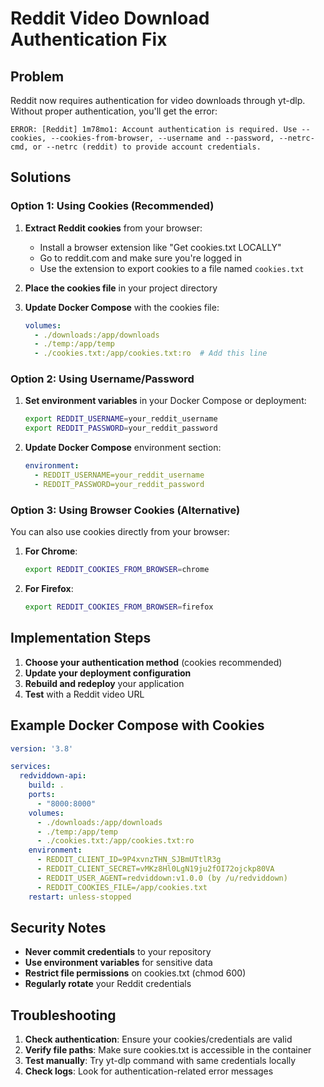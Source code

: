 # Reddit Video Download Authentication Fix

## Problem
Reddit now requires authentication for video downloads through yt-dlp. Without proper authentication, you'll get the error:
```
ERROR: [Reddit] 1m78mo1: Account authentication is required. Use --cookies, --cookies-from-browser, --username and --password, --netrc-cmd, or --netrc (reddit) to provide account credentials.
```

## Solutions

### Option 1: Using Cookies (Recommended)

1. **Extract Reddit cookies** from your browser:
   - Install a browser extension like "Get cookies.txt LOCALLY" 
   - Go to reddit.com and make sure you're logged in
   - Use the extension to export cookies to a file named `cookies.txt`

2. **Place the cookies file** in your project directory

3. **Update Docker Compose** with the cookies file:
   ```yaml
   volumes:
     - ./downloads:/app/downloads
     - ./temp:/app/temp
     - ./cookies.txt:/app/cookies.txt:ro  # Add this line
   ```

### Option 2: Using Username/Password

1. **Set environment variables** in your Docker Compose or deployment:
   ```bash
   export REDDIT_USERNAME=your_reddit_username
   export REDDIT_PASSWORD=your_reddit_password
   ```

2. **Update Docker Compose** environment section:
   ```yaml
   environment:
     - REDDIT_USERNAME=your_reddit_username
     - REDDIT_PASSWORD=your_reddit_password
   ```

### Option 3: Using Browser Cookies (Alternative)

You can also use cookies directly from your browser:

1. **For Chrome**: 
   ```bash
   export REDDIT_COOKIES_FROM_BROWSER=chrome
   ```

2. **For Firefox**:
   ```bash
   export REDDIT_COOKIES_FROM_BROWSER=firefox
   ```

## Implementation Steps

1. **Choose your authentication method** (cookies recommended)
2. **Update your deployment configuration**
3. **Rebuild and redeploy** your application
4. **Test** with a Reddit video URL

## Example Docker Compose with Cookies

```yaml
version: '3.8'

services:
  redviddown-api:
    build: .
    ports:
      - "8000:8000"
    volumes:
      - ./downloads:/app/downloads
      - ./temp:/app/temp
      - ./cookies.txt:/app/cookies.txt:ro
    environment:
      - REDDIT_CLIENT_ID=9P4xvnzTHN_SJBmUTtlR3g
      - REDDIT_CLIENT_SECRET=vMKz8Hl0LgN19ju2fOI72ojckp80VA
      - REDDIT_USER_AGENT=redviddown:v1.0.0 (by /u/redviddown)
      - REDDIT_COOKIES_FILE=/app/cookies.txt
    restart: unless-stopped
```

## Security Notes

- **Never commit credentials** to your repository
- **Use environment variables** for sensitive data
- **Restrict file permissions** on cookies.txt (chmod 600)
- **Regularly rotate** your Reddit credentials

## Troubleshooting

1. **Check authentication**: Ensure your cookies/credentials are valid
2. **Verify file paths**: Make sure cookies.txt is accessible in the container
3. **Test manually**: Try yt-dlp command with same credentials locally
4. **Check logs**: Look for authentication-related error messages
